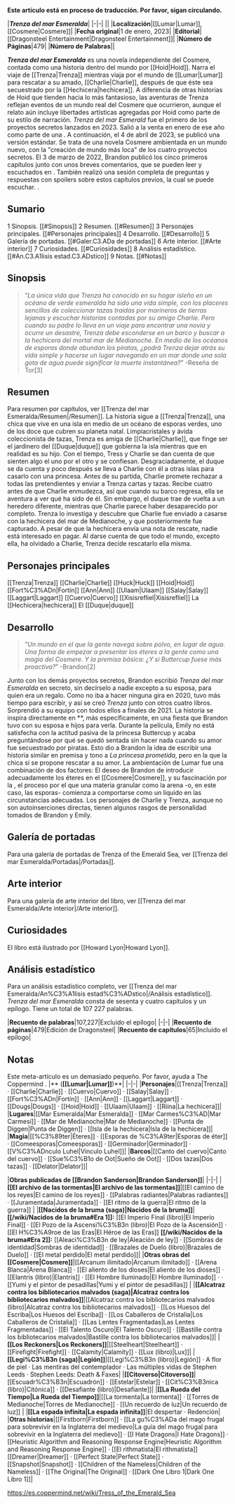 **Este artículo está en proceso de traducción. Por favor, sigan circulando.**


|***Trenza del mar Esmeralda***|
|-|-|
||
|**Localización**|[[Lumar\|Lumar]], [[Cosmere\|Cosmere]]|
|**Fecha original**|1 de enero, 2023|
|**Editorial**|[[Dragonsteel Entertainment\|Dragonsteel Entertainment]]|
|**Número de Páginas**|479|
|**Número de Palabras**||

***Trenza del mar Esmeralda*** es una novela independiente del Cosmere, contada como una historia dentro del mundo por [[Hoid\|Hoid]]. Narra el viaje de [[Trenza\|Trenza]] mientras viaja por el mundo de [[Lumar\|Lumar]] para rescatar a su amado, [[Charlie\|Charlie]], después de que éste sea secuestrado por la [[Hechicera\|hechicera]]. A diferencia de otras historias de Hoid que tienden hacia lo más fantasioso, las aventuras de Trenza reflejan eventos de un mundo real del Cosmere que ocurrieron, aunque el relato aún incluye libertades artísticas agregadas por Hoid como parte de su estilo de narración.
*Trenza del mar Esmerald* fue el primero de los proyectos secretos lanzados en 2023. Salió a la venta en enero de ese año como parte de una . A continuación, el 4 de abril de 2023, se publicó una versión estándar. Se trata de una novela Cosmere ambientada en un mundo nuevo, con la "creación de mundo más loca" de los cuatro proyectos secretos.
El 3 de marzo de 2022, Brandon publicó los cinco primeros capítulos junto con unos breves comentarios, que se pueden leer  y escuchados en . También realizó una sesión completa de preguntas y respuestas con spoilers sobre estos capítulos previos, la cual se puede escuchar. .

## Sumario

1 Sinopsis. [[#Sinopsis]] 
2 Resumen. [[#Resumen]] 
3 Personajes principales. [[#Personajes principales]] 
4 Desarrollo. [[#Desarrollo]] 
5 Galería de portadas. [[#Galer.C3.ADa de portadas]] 
6 Arte interior. [[#Arte interior]] 
7 Curiosidades. [[#Curiosidades]] 
8 Análisis estadístico. [[#An.C3.A1lisis estad.C3.ADstico]] 
9 Notas. [[#Notas]] 


## Sinopsis
>“*La única vida que Trenza ha conocido en su hogar isleño en un océano de verde esmeralda ha sido una vida simple, con los placeres sencillos de coleccionar tazas traídas por marineros de tierras lejanas y escuchar historias contadas por su amigo Charlie. Pero cuando su padre lo lleva en un viaje para encontrar una novia y ocurre un desastre, Trenza debe esconderse en un barco y buscar a la hechicera del mortal mar de Medianoche. En medio de los océanos de esporas donde abundan los piratas, ¿podrá Trenza dejar atrás su vida simple y hacerse un lugar navegando en un mar donde una sola gota de agua puede significar la muerte instantánea?*”
\-Reseña de Tor[3]


## Resumen
Para resumen por capítulos, ver [[Trenza del mar Esmeralda/Resumen\|/Resumen]].
La historia sigue a [[Trenza\|Trenza]], una chica que vive en una isla en medio de un océano de esporas verdes, uno de los doce que cubren su planeta natal. Limpiacristales y ávida coleccionista de tazas, Trenza es amiga de [[Charlie\|Charlie]], que finge ser el jardinero del [[Duque\|duque]] que gobierna la isla mientras que en realidad es su hijo. Con el tiempo, Tress y Charlie se dan cuenta de que sienten algo el uno por el otro y se confiesan. Desgraciadamente, el duque se da cuenta y poco después se lleva a Charlie con él a otras islas para casarlo con una princesa.
Antes de su partida, Charlie promete rechazar a todas las pretendientes y enviar a Trenza cartas y tazas. Recibe cuatro antes de que Charlie enmudezca, así que cuando su barco regresa, ella se aventura a ver qué ha sido de él. Sin embargo, el duque trae de vuelta a un heredero diferente, mientras que Charlie parece haber desaparecido por completo. Trenza lo investiga y descubre que Charlie fue enviado a casarse con la hechicera del mar de Medianoche, y que posteriormente fue capturado. A pesar de que la hechicera envía una nota de rescate, nadie está interesado en pagar. Al darse cuenta de que todo el mundo, excepto ella, ha olvidado a Charlie, Trenza decide rescatarlo ella misma.

## Personajes principales
[[Trenza\|Trenza]]
[[Charlie\|Charlie]]
[[Huck\|Huck]]
[[Hoid\|Hoid]]
[[Fort%C3%ADn\|Fortín]]
[[Ann\|Ann]]
[[Ulaam\|Ulaam]]
[[Salay\|Salay]]
[[Laggart\|Laggart]]
[[Cuervo\|Cuervo]]
[[Xisisrefliel\|Xisisrefliel]]
La [[Hechicera\|hechicera]]
El [[Duque\|duque]]
## Desarrollo
>“*Un mundo en el que la gente navega sobre polvo, en lugar de agua. Una forma de empezar a presentar los éteres a la gente como una magia del Cosmere. Y la premisa básica: ¿Y si Buttercup fuese más proactiva?*”
\-Brandon[2]


Junto con los demás proyectos secretos, Brandon escribió *Trenza del mar Esmeralda* en secreto, sin decírselo a nadie excepto a su esposa, para quien era un regalo. Como no iba a hacer ninguna gira en 2020, tuvo más tiempo para escribir, y así se creó *Trenza* junto con otros cuatro libros. Sorprendió a su equipo con todos ellos a finales de 2021.
La historia se inspira directamente en **, más específicamente, en una fiesta que Brandon tuvo con su esposa e hijos para verla. Durante la película, Emily no está satisfecha con la actitud pasiva de la princesa Buttercup y acaba preguntándose por qué se quedó sentada sin hacer nada cuando su amor fue secuestrado por piratas. Esto dio a Brandon la idea de escribir una historia similar en premisa y tono a *La princesa prometida*, pero en la que la chica sí se propone rescatar a su amor.
La ambientación de Lumar fue una combinación de dos factores: El deseo de Brandon de introducir adecuadamente los éteres en el [[Cosmere\|Cosmere]], y su fascinación por la , el proceso por el que una materia granular como la arena -o, en este caso, las esporas- comienza a comportarse como un líquido en las circunstancias adecuadas. Los personajes de Charlie y Trenza, aunque no son autoinserciones directas, tienen algunos rasgos de personalidad tomados de Brandon y Emily.

## Galería de portadas
Para una galería de portadas de Trenza of the Emerald Sea, ver [[Trenza del mar Esmeralda/Portadas\|/Portadas]].
## Arte interior
Para una galería de arte interior del libro, ver [[Trenza del mar Esmeralda/Arte interior\|/Arte interior]].
## Curiosidades
El libro está ilustrado por [[Howard Lyon\|Howard Lyon]].
## Análisis estadístico
Para un análisis estadístico completo, ver [[Trenza del mar Esmeralda/An%C3%A1lisis estad%C3%ADstico\|/Análisis estadístico]].
*Trenza del mar Esmeralda* consta de sesenta y cuatro capítulos y un epílogo. Tiene un total de 107 227 palabras.

|**Recuento de palabras**|107,227|Excluido el epílogo|
|-|-|
|**Recuento de páginas**|479|Edición de Dragonsteel|
|**Recuento de capítulos**|65|Incluido el epílogo|

## Notas

Este meta-artículo es un demasiado pequeño. Por favor, ayuda a The Coppermind .
|** (**[[Lumar\|Lumar]]**)**|
|-|-|
|**Personajes**|[[Trenza\|Trenza]] · [[Charlie\|Charlie]] · [[Cuervo\|Cuervo]] · [[Salay\|Salay]] · [[Fort%C3%ADn\|Fortín]] · [[Ann\|Ann]] · [[Laggart\|Laggart]] · [[Dougs\|Dougs]] · [[Hoid\|Hoid]] · [[Ulaam\|Ulaam]] · [[Riina\|La hechicera]]|
|**Lugares**|[[Mar Esmeralda\|Mar Esmeralda]] · [[Mar Carmes%C3%AD\|Mar Carmesí]] · [[Mar de Medianoche\|Mar de Medianoche]] · [[Punta de Diggen\|Punta de Diggen]] · [[Isla de la hechicera\|Isla de la hechicera]]|
|**Magia**|[[%C3%89ter\|Éteres]] · [[Esporas de %C3%A9ter\|Esporas de éter]] · [[Comeesporas\|Comeesporas]] · [[Germinador\|Germinador]] · [[V%C3%ADnculo Luhel\|Vínculo Luhel]]|
|**Barcos**|[[Canto del cuervo\|Canto del cuervo]] · [[Sue%C3%B1o de Oot\|Sueño de Oot]] · [[Dos tazas\|Dos tazas]] · [[Delator\|Delator]]|

|**Obras publicadas de [[Brandon Sanderson\|Brandon Sanderson]]**|
|-|-|
|**[[El archivo de las tormentas\|El archivo de las tormentas]]**|[[El camino de los reyes\|El camino de los reyes]] · [[Palabras radiantes\|Palabras radiantes]] · [[Juramentada\|Juramentada]] · [[El ritmo de la guerra\|El ritmo de la guerra]] |
|**[[Nacidos de la bruma (saga)\|Nacidos de la bruma]]**|**[[/wiki/Nacidos de la bruma#Era 1]]:** [[El Imperio Final (libro)\|El Imperio Final]] · [[El Pozo de la Ascensi%C3%B3n (libro)\|El Pozo de la Ascensión]] · [[El H%C3%A9roe de las Eras\|El Héroe de las Eras]] **[[/wiki/Nacidos de la bruma#Era 2]]:** [[Aleaci%C3%B3n de ley\|Aleación de ley]] · [[Sombras de identidad\|Sombras de identidad]] · [[Brazales de Duelo (libro)\|Brazales de Duelo]] · [[El metal perdido\|El metal perdido]]|
|**Otras obras del [[Cosmere\|Cosmere]]**|[[Arcanum ilimitado\|Arcanum ilimitado]] · [[Arena Blanca\|Arena Blanca]] · [[El aliento de los dioses\|El aliento de los dioses]] · [[Elantris (libro)\|Elantris]] · [[El Hombre Iluminado\|El Hombre Iluminado]] ·  · [[Yumi y el pintor de pesadillas\|Yumi y el pintor de pesadillas]] |
|**[[Alcatraz contra los bibliotecarios malvados (saga)\|Alcatraz contra los bibliotecarios malvados]]**|[[Alcatraz contra los bibliotecarios malvados (libro)\|Alcatraz contra los bibliotecarios malvados]] · [[Los Huesos del Escriba\|Los Huesos del Escriba]] · [[Los Caballeros de Cristalia\|Los Caballeros de Cristalia]] · [[Las Lentes Fragmentadas\|Las Lentes Fragmentadas]] · [[El Talento Oscuro\|El Talento Oscuro]] · [[Bastille contra los bibliotecarios malvados\|Bastille contra los bibliotecarios malvados]]|
|**[[Los Reckoners\|Los Reckoners]]**|[[Steelheart\|Steelheart]] · [[Firefight\|Firefight]] · [[Calamity\|Calamity]] · [[Lux (libro)\|Lux]]|
|**[[Legi%C3%B3n (saga)\|Legión]]**|[[Legi%C3%B3n (libro)\|Legión]] · A flor de piel · Las mentiras del contemplador · Las múltiples vidas de Stephen Leeds · Stephen Leeds: Death & Faxes|
|**[[Citoverso\|Citoverso]]**|[[Escuadr%C3%B3n\|Escuadrón]] · [[Estelar\|Estelar]] · [[Cit%C3%B3nica (libro)\|Citónica]] · [[Desafiante (libro)\|Desafiante]]|
|**[[La Rueda del Tiempo\|La Rueda del Tiempo]]**|[[La tormenta\|La tormenta]] · [[Torres de Medianoche\|Torres de Medianoche]] · [[Un recuerdo de luz\|Un recuerdo de luz]] |
|**[[La espada infinita\|La espada infinita]]**|El despertar · Redención|
|**Otras historias**|[[Firstborn\|Firstborn]] · [[La gu%C3%ADa del mago frugal para sobrevivir en la Inglaterra del medievo\|La guía del mago frugal para sobrevivir en la Inglaterra del medievo]] · [[I Hate Dragons\|I Hate Dragons]] · [[Heuristic Algorithm and Reasoning Response Engine\|Heuristic Algorithm and Reasoning Response Engine]] · [[El rithmatista\|El rithmatista]] [[Dreamer\|Dreamer]] · [[Perfect State\|Perfect State]] · [[Snapshot\|Snapshot]] · [[Children of the Nameless\|Children of the Nameless]] · [[The Original\|The Original]] · [[Dark One Libro 1\|Dark One Libro 1]]|



https://es.coppermind.net/wiki/Tress_of_the_Emerald_Sea